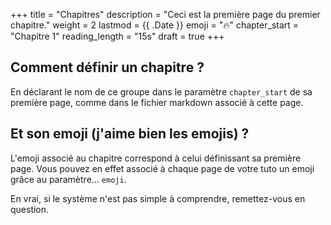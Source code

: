+++
title = "Chapitres"
description = "Ceci est la première page du premier chapitre."
weight = 2
lastmod = {{ .Date }}
emoji = "🔥"
chapter_start = "Chapitre 1"
reading_length = "15s"
draft = true
+++

## Comment définir un chapitre ?

En déclarant le nom de ce groupe dans le paramètre `chapter_start` de sa
première page, comme dans le fichier markdown associé à cette page.

## Et son emoji (j'aime bien les emojis) ?

L'emoji associé au chapitre correspond à celui définissant sa première page.
Vous pouvez en effet associé à chaque page de votre tuto un emoji grâce au
paramètre... `emoji`.

En vrai, si le système n'est pas simple à comprendre, remettez-vous en
question.
